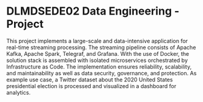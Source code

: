 # DLMDSEDE02 Data Engineering - Project
This project implements a large-scale and data-intensive application for real-time streaming processing. The streaming pipeline consists of Apache Kafka, Apache Spark, Telegraf, and Grafana. With the use of Docker, the solution stack is assembled with isolated microservices orchestrated by Infrastructure as Code. The implementation ensures reliability, scalability, and maintainability as well as data security, governance, and protection. As example use case, a Twitter dataset about the 2020 United States presidential election is processed and visualized in a dashboard for analytics.